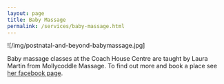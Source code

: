 ```yaml
---
layout: page
title: Baby Massage
permalink: /services/baby-massage.html
---
```


![/img/postnatal-and-beyond-babymassage.jpg]

Baby massage classes at the Coach House Centre are taught by Laura Martin from Mollycoddle Massage. To find out more and book a place see [her facebook page](https://www.facebook.com/Mollycoddleinfantmassage/?hc_ref=SEARCH&fref=nf).